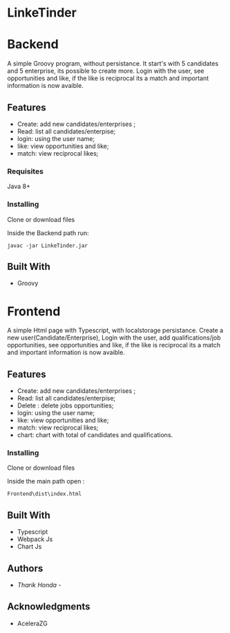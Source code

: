 # LinkeTinder

# Backend

A simple Groovy program, without persistance.
It start's with 5 candidates and 5 enterprise, its possible to create more. Login with the user, see opportunities and like, if the like is reciprocal its a match and important information is now avaible.

## Features

- Create: add new candidates/enterprises ;
- Read: list all candidates/enterpise;
- login: using the user name;
- like: view opportunities and like;
- match: view reciprocal likes;


### Requisites

Java 8+

### Installing

Clone or download files

Inside the Backend path run:

    javac -jar LinkeTinder.jar


## Built With

  - Groovy


# Frontend

A simple Html page with Typescript, with localstorage persistance.
Create a new user(Candidate/Enterprise), Login with the user, add qualifications/job opportunities, see opportunities and like, if the like is reciprocal its a match and important information is now avaible.

## Features

- Create: add new candidates/enterprises ;
- Read: list all candidates/enterpise;
- Delete : delete jobs opportunities;
- login: using the user name;
- like: view opportunities and like;
- match: view reciprocal likes;
- chart: chart with total of candidates and qualifications.

### Installing

Clone or download files

Inside the main path open :

    Frontend\dist\index.html


## Built With

  - Typescript
  - Webpack Js
  - Chart Js
 
## Authors

  - *Tharik Honda* -
    

## Acknowledgments

  - AceleraZG
  
